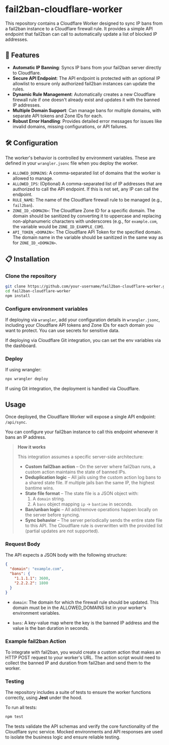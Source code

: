 # fail2ban-cloudflare-worker

This repository contains a Cloudflare Worker designed to sync IP bans from a fail2ban instance to a Cloudflare firewall rule. It provides a simple API endpoint that fail2ban can call to automatically update a list of blocked IP addresses.

## 🚀 Features

- **Automatic IP Banning**: Syncs IP bans from your fail2ban server directly to Cloudflare.
- **Secure API Endpoint**: The API endpoint is protected with an optional IP allowlist to ensure only authorized fail2ban instances can update the rules.
- **Dynamic Rule Management**: Automatically creates a new Cloudflare firewall rule if one doesn't already exist and updates it with the banned IP addresses.
- **Multiple Domain Support**: Can manage bans for multiple domains, with separate API tokens and Zone IDs for each.
- **Robust Error Handling**: Provides detailed error messages for issues like invalid domains, missing configurations, or API failures.

## 🛠️ Configuration

The worker's behavior is controlled by environment variables. These are defined in your `wrangler.jsonc` file when you deploy the worker.

- `ALLOWED_DOMAINS`: A comma-separated list of domains that the worker is allowed to manage.
- `ALLOWED_IPS`: (Optional) A comma-separated list of IP addresses that are authorized to call the API endpoint. If this is not set, any IP can call the endpoint.
- `RULE_NAME`: The name of the Cloudflare firewall rule to be managed (e.g., `fail2ban`).
- `ZONE_ID_<DOMAIN>`: The Cloudflare Zone ID for a specific domain. The domain should be sanitized by converting it to uppercase and replacing non-alphanumeric characters with underscores (e.g., for `example.com`, the variable would be `ZONE_ID_EXAMPLE_COM`).
- `API_TOKEN_<DOMAIN>`: The Cloudflare API Token for the specified domain. The domain name in the variable should be sanitized in the same way as for `ZONE_ID_<DOMAIN>`.

## 📋 Installation

### Clone the repository

```bash
git clone https://github.com/your-username/fail2ban-cloudflare-worker.git
cd fail2ban-cloudflare-worker
npm install
```

### Configure environment variables

If deploying via `wrangler`, add your configuration details in `wrangler.jsonc`, including your Cloudflare API tokens and Zone IDs for each domain you want to protect. You can use secrets for sensitive data.

If deploying via Cloudflare Git integration, you can set the env variables via the dashboard.

### Deploy

If using wrangler:

```bash
npx wrangler deploy
```

If using Git integration, the deployment is handled via Cloudflare.

## Usage

Once deployed, the Cloudflare Worker will expose a single API endpoint: `/api/sync`. 

You can configure your fail2ban instance to call this endpoint whenever it bans an IP address.

> **How it works**
>
> This integration assumes a specific server-side architecture:
>
> - **Custom fail2ban action** – On the server where fail2ban runs, a custom action maintains the state of banned IPs.
> - **Deduplication logic** – All jails using the custom action log bans to a shared state file. If multiple jails ban the same IP, the highest bantime wins.
> - **State file format** – The state file is a JSON object with:
>   1. A `domain` string.
>   2. A `bans` object mapping `ip` → `bantime` in seconds.
> - **Ban/unban logic** – All add/remove operations happen locally on the server before syncing.
> - **Sync behavior** – The server periodically sends the entire state file to this API. The Cloudflare rule is overwritten with the provided list (partial updates are not supported).


### Request Body

The API expects a JSON body with the following structure:

```json
{
  "domain": "example.com",
  "bans": {
    "1.1.1.1": 3600,
    "2.2.2.2": 1800
  }
}
```

- `domain`: The domain for which the firewall rule should be updated. This domain must be in the ALLOWED_DOMAINS list in your worker's environment variables.

- `bans`: A key-value map where the key is the banned IP address and the value is the ban duration in seconds.

### Example fail2ban Action

To integrate with fail2ban, you would create a custom action that makes an HTTP POST request to your worker's URL. The action script would need to collect the banned IP and duration from fail2ban and send them to the worker.

### Testing

The repository includes a suite of tests to ensure the worker functions correctly, using **Jest** under the hood.

To run all tests:

```bash
npm test
```

The tests validate the API schemas and verify the core functionality of the Cloudflare sync service. Mocked environments and API responses are used to isolate the business logic and ensure reliable testing.